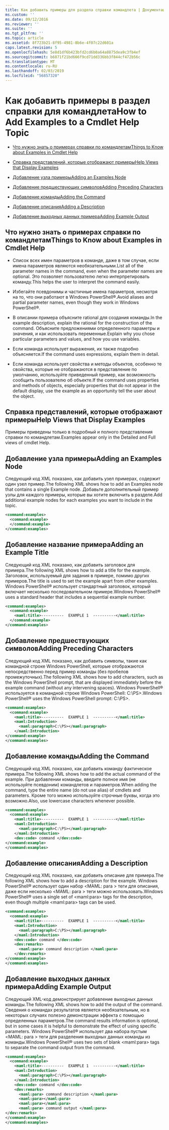 ```yaml
---
title: Как добавить примеры для раздела справки командлета | Документация Майкрософт
ms.custom: ''
ms.date: 09/12/2016
ms.reviewer: ''
ms.suite: ''
ms.tgt_pltfrm: ''
ms.topic: article
ms.assetid: 8f723b21-8f95-4981-8b6e-4f07c22d601a
caps.latest.revision: 5
ms.openlocfilehash: 5e8d1df6b423bfd2cd6b0a64a8875dea9c3fb4ef
ms.sourcegitcommit: b6871f21bd666f9cd71dd336bb3f844cf472b56c
ms.translationtype: MT
ms.contentlocale: ru-RU
ms.lasthandoff: 02/03/2019
ms.locfileid: "56857320"
---
```

# <a name="how-to-add-examples-to-a-cmdlet-help-topic"></a><span data-ttu-id="5b2cc-102">Как добавить примеры в раздел справки для командлета</span><span class="sxs-lookup"><span data-stu-id="5b2cc-102">How to Add Examples to a Cmdlet Help Topic</span></span>

- [<span data-ttu-id="5b2cc-103">Что нужно знать о примерах справки по командлетам</span><span class="sxs-lookup"><span data-stu-id="5b2cc-103">Things to Know about Examples in Cmdlet Help</span></span>](#Things-to-Know-about-Examples-in-Cmdlet-Help)

- [<span data-ttu-id="5b2cc-104">Справка представлений, которые отображают примеры</span><span class="sxs-lookup"><span data-stu-id="5b2cc-104">Help Views that Display Examples</span></span>](#Help-Views-that-Display-Examples)

- [<span data-ttu-id="5b2cc-105">Добавление узла примеры</span><span class="sxs-lookup"><span data-stu-id="5b2cc-105">Adding an Examples Node</span></span>](#Adding-an-Examples-Node)

- [<span data-ttu-id="5b2cc-106">Добавление предшествующих символов</span><span class="sxs-lookup"><span data-stu-id="5b2cc-106">Adding Preceding Characters</span></span>](#Adding-Preceding-Characters)

- [<span data-ttu-id="5b2cc-107">Добавление команды</span><span class="sxs-lookup"><span data-stu-id="5b2cc-107">Adding the Command</span></span>](#Adding-the-Command)

- [<span data-ttu-id="5b2cc-108">Добавление описания</span><span class="sxs-lookup"><span data-stu-id="5b2cc-108">Adding a Description</span></span>](#Adding-a-Description)

- [<span data-ttu-id="5b2cc-109">Добавление выходных данных примера</span><span class="sxs-lookup"><span data-stu-id="5b2cc-109">Adding Example Output</span></span>](#Adding-Example-Output)

## <a name="things-to-know-about-examples-in-cmdlet-help"></a><span data-ttu-id="5b2cc-110">Что нужно знать о примерах справки по командлетам</span><span class="sxs-lookup"><span data-stu-id="5b2cc-110">Things to Know about Examples in Cmdlet Help</span></span>

- <span data-ttu-id="5b2cc-111">Список всех имен параметров в команде, даже в том случае, если имена параметров являются необязательными.</span><span class="sxs-lookup"><span data-stu-id="5b2cc-111">List all of the parameter names in the command, even when the parameter names are optional.</span></span> <span data-ttu-id="5b2cc-112">Это позволяет пользователю легко интерпретировать команду.</span><span class="sxs-lookup"><span data-stu-id="5b2cc-112">This helps the user to interpret the command easily.</span></span>

- <span data-ttu-id="5b2cc-113">Избегайте псевдонимы и частичные имена параметров, несмотря на то, что они работают в Windows PowerShell®.</span><span class="sxs-lookup"><span data-stu-id="5b2cc-113">Avoid aliases and partial parameter names, even though they work in Windows PowerShell®.</span></span>

- <span data-ttu-id="5b2cc-114">В описании примера объясните rational для создания команды.</span><span class="sxs-lookup"><span data-stu-id="5b2cc-114">In the example description, explain the rational for the construction of the command.</span></span> <span data-ttu-id="5b2cc-115">Объясните предложениями определенного параметры и значения, и как использовать переменные.</span><span class="sxs-lookup"><span data-stu-id="5b2cc-115">Explain why you chose particular parameters and values, and how you use variables.</span></span>

- <span data-ttu-id="5b2cc-116">Если команда использует выражения, их также подробно объясняется.</span><span class="sxs-lookup"><span data-stu-id="5b2cc-116">If the command uses expressions, explain them in detail.</span></span>

- <span data-ttu-id="5b2cc-117">Если команда использует свойства и методы объектов, особенно те свойства, которые не отображаются в представление по умолчанию, используйте приведенный пример, как возможность сообщить пользователю об объекте.</span><span class="sxs-lookup"><span data-stu-id="5b2cc-117">If the command uses properties and methods of objects, especially properties that do not appear in the default display, use the example as an opportunity tell the user about the object.</span></span>

## <a name="help-views-that-display-examples"></a><span data-ttu-id="5b2cc-118">Справка представлений, которые отображают примеры</span><span class="sxs-lookup"><span data-stu-id="5b2cc-118">Help Views that Display Examples</span></span>

<span data-ttu-id="5b2cc-119">Примеры приведены только в подробный и полного представления справки по командлетам.</span><span class="sxs-lookup"><span data-stu-id="5b2cc-119">Examples appear only in the Detailed and Full views of cmdlet Help.</span></span>

## <a name="adding-an-examples-node"></a><span data-ttu-id="5b2cc-120">Добавление узла примеры</span><span class="sxs-lookup"><span data-stu-id="5b2cc-120">Adding an Examples Node</span></span>

<span data-ttu-id="5b2cc-121">Следующий код XML показано, как добавить узел примерах, содержит один узел пример.</span><span class="sxs-lookup"><span data-stu-id="5b2cc-121">The following XML shows how to add an Examples node that contains a single Example node.</span></span> <span data-ttu-id="5b2cc-122">Добавьте дополнительный пример узлы для каждого примеры, которые вы хотите включить в разделе.</span><span class="sxs-lookup"><span data-stu-id="5b2cc-122">Add additional example nodes for each examples you want to include in the topic.</span></span>

```xml
<command:examples>
  <command:example>
  </command:example>
</command:examples>
```

## <a name="adding-an-example-title"></a><span data-ttu-id="5b2cc-123">Добавление название примера</span><span class="sxs-lookup"><span data-stu-id="5b2cc-123">Adding an Example Title</span></span>

<span data-ttu-id="5b2cc-124">Следующий код XML показано, как добавить заголовок для примера.</span><span class="sxs-lookup"><span data-stu-id="5b2cc-124">The following XML shows how to add a title for the example.</span></span> <span data-ttu-id="5b2cc-125">Заголовок, используемый для задания в примере, помимо других примеров.</span><span class="sxs-lookup"><span data-stu-id="5b2cc-125">The title is used to set the example apart from other examples.</span></span> <span data-ttu-id="5b2cc-126">Windows PowerShell® использует стандартный заголовок, который включает несколько последовательном примере.</span><span class="sxs-lookup"><span data-stu-id="5b2cc-126">Windows PowerShell® uses a standard header that includes a sequential example number.</span></span>

```xml
<command:examples>
  <command:example>
    <maml:title>----------  EXAMPLE 1  ----------</maml:title>
  </command:example>
</command:examples>
```

## <a name="adding-preceding-characters"></a><span data-ttu-id="5b2cc-127">Добавление предшествующих символов</span><span class="sxs-lookup"><span data-stu-id="5b2cc-127">Adding Preceding Characters</span></span>

<span data-ttu-id="5b2cc-128">Следующий код XML показано, как добавить символы, такие как командной строке Windows PowerShell, которые отображаются непосредственно перед пример команды (без пробелов промежуточных).</span><span class="sxs-lookup"><span data-stu-id="5b2cc-128">The following XML shows how to add characters, such as the Windows PowerShell prompt, that are displayed immediately before the example command (without any intervening spaces).</span></span> <span data-ttu-id="5b2cc-129">Windows PowerShell® используется в командной строке Windows PowerShell: C:\PS>.</span><span class="sxs-lookup"><span data-stu-id="5b2cc-129">Windows PowerShell® uses the Windows PowerShell prompt: C:\PS>.</span></span>

```xml
<command:examples>
  <command:example>
    <maml:title>----------  EXAMPLE 1  ----------</maml:title>
    <maml:Introduction>
      <maml:paragraph>C:\PS></maml:paragraph>
    </maml:Introduction>
</command:example>
</command:examples>
```

## <a name="adding-the-command"></a><span data-ttu-id="5b2cc-130">Добавление команды</span><span class="sxs-lookup"><span data-stu-id="5b2cc-130">Adding the Command</span></span>

<span data-ttu-id="5b2cc-131">Следующий код XML показано, как добавить команду фактическое примера.</span><span class="sxs-lookup"><span data-stu-id="5b2cc-131">The following XML shows how to add the actual command of the example.</span></span> <span data-ttu-id="5b2cc-132">При добавлении команды, введите полное имя (не используйте псевдоним) командлетов и параметров.</span><span class="sxs-lookup"><span data-stu-id="5b2cc-132">When adding the command, type the entire name (do not use alias) of cmdlets and parameters.</span></span> <span data-ttu-id="5b2cc-133">Кроме того можно используйте строчные буквы, когда это возможно.</span><span class="sxs-lookup"><span data-stu-id="5b2cc-133">Also, use lowercase characters whenever possible.</span></span>

```xml
<command:examples>
  <command:example>
    <maml:title>----------  EXAMPLE 1  ----------</maml:title>
    <maml:Introduction>
      <maml:paragraph>C:\PS></maml:paragraph>
    </maml:Introduction>
    <dev:code> command </dev:code>
</command:example>
</command:examples>
```

## <a name="adding-a-description"></a><span data-ttu-id="5b2cc-134">Добавление описания</span><span class="sxs-lookup"><span data-stu-id="5b2cc-134">Adding a Description</span></span>

<span data-ttu-id="5b2cc-135">Следующий код XML показано, как добавить описание для примера.</span><span class="sxs-lookup"><span data-stu-id="5b2cc-135">The following XML shows how to add a description for the example.</span></span> <span data-ttu-id="5b2cc-136">Windows PowerShell® использует один набор \<MAML: para > теги для описания, даже если несколько \<MAML: para > теги можно использовать.</span><span class="sxs-lookup"><span data-stu-id="5b2cc-136">Windows PowerShell® uses a single set of \<maml:para> tags for the description, even though multiple \<maml:para> tags can be used.</span></span>

```xml
<command:examples>
  <command:example>
    <maml:title>----------  EXAMPLE 1  ----------</maml:title>
    <maml:Introduction>
      <maml:paragraph>C:\PS></maml:paragraph>
    </maml:Introduction>
    <dev:code> command </dev:code>
    <dev:remarks>
      <maml:para> command description </maml:para>
    </dev:remarks>
</command:example>
</command:examples>
```

## <a name="adding-example-output"></a><span data-ttu-id="5b2cc-137">Добавление выходных данных примера</span><span class="sxs-lookup"><span data-stu-id="5b2cc-137">Adding Example Output</span></span>

<span data-ttu-id="5b2cc-138">Следующий XML-код демонстрирует добавление выходных данных команды.</span><span class="sxs-lookup"><span data-stu-id="5b2cc-138">The following XML shows how to add the output of the command.</span></span> <span data-ttu-id="5b2cc-139">Сведения о командах результатов является необязательным, но в некоторых случаях полезно демонстрации эффекта с помощью определенных параметров.</span><span class="sxs-lookup"><span data-stu-id="5b2cc-139">The command results information is optional, but in some cases it is helpful to demonstrate the effect of using specific parameters.</span></span> <span data-ttu-id="5b2cc-140">Windows PowerShell® использует два набора пустым \<MAML: para > теги для разделения выходных данных команды из команды.</span><span class="sxs-lookup"><span data-stu-id="5b2cc-140">Windows PowerShell® uses two sets of blank \<maml:para> tags to separate the command output from the command.</span></span>

```xml
<command:examples>
  <command:example>
    <maml:title>----------  EXAMPLE 1  ----------</maml:title>
    <maml:Introduction>
      <maml:paragraph>C:\PS></maml:paragraph>
    </maml:Introduction>
    <dev:code> command </dev:code>
    <dev:remarks>
      <maml:para> command description </maml:para>
      <maml:para></maml:para>
      <maml:para></maml:para>
      <maml:para> command output </maml:para>
</dev:remarks>
</command:example>
</command:examples>
```